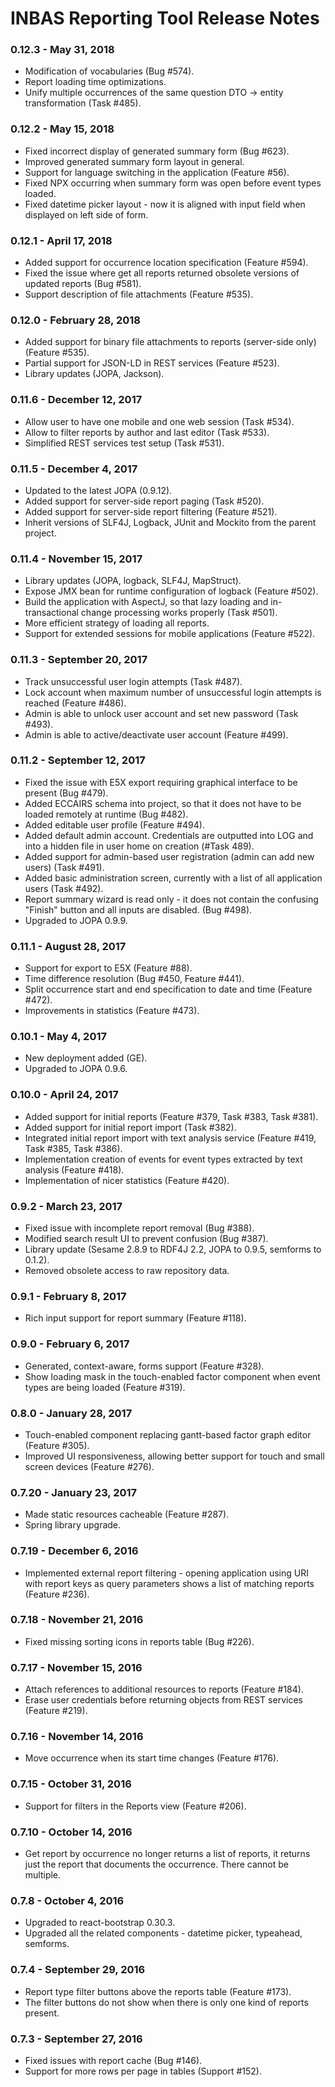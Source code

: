 # INBAS Reporting Tool Release Notes

### 0.12.3 - May 31, 2018
- Modification of vocabularies (Bug #574).
- Report loading time optimizations.
- Unify multiple occurrences of the same question DTO -> entity transformation (Task #485).

### 0.12.2 - May 15, 2018
- Fixed incorrect display of generated summary form (Bug #623).
- Improved generated summary form layout in general.
- Support for language switching in the application (Feature #56).
- Fixed NPX occurring when summary form was open before event types loaded.
- Fixed datetime picker layout - now it is aligned with input field when displayed on left side of form.

### 0.12.1 - April 17, 2018
- Added support for occurrence location specification (Feature #594).
- Fixed the issue where get all reports returned obsolete versions of updated reports (Bug #581).
- Support description of file attachments (Feature #535).

### 0.12.0 - February 28, 2018
- Added support for binary file attachments to reports (server-side only) (Feature #535).
- Partial support for JSON-LD in REST services (Feature #523).
- Library updates (JOPA, Jackson).

### 0.11.6 - December 12, 2017
- Allow user to have one mobile and one web session (Task #534).
- Allow to filter reports by author and last editor (Task #533).
- Simplified REST services test setup (Task #531).

### 0.11.5 - December 4, 2017
- Updated to the latest JOPA (0.9.12).
- Added support for server-side report paging (Task #520).
- Added support for server-side report filtering (Feature #521).
- Inherit versions of SLF4J, Logback, JUnit and Mockito from the parent project.

### 0.11.4 - November 15, 2017
- Library updates (JOPA, logback, SLF4J, MapStruct).
- Expose JMX bean for runtime configuration of logback (Feature #502).
- Build the application with AspectJ, so that lazy loading and in-transactional change processing works properly (Task #501).
- More efficient strategy of loading all reports.
- Support for extended sessions for mobile applications (Feature #522).

### 0.11.3 - September 20, 2017
- Track unsuccessful user login attempts (Task #487).
- Lock account when maximum number of unsuccessful login attempts is reached (Feature #486).
- Admin is able to unlock user account and set new password (Task #493).
- Admin is able to active/deactivate user account (Feature #499).

### 0.11.2 - September 12, 2017
- Fixed the issue with E5X export requiring graphical interface to be present (Bug #479).
- Added ECCAIRS schema into project, so that it does not have to be loaded remotely at runtime (Bug #482).
- Added editable user profile (Feature #494).
- Added default admin account. Credentials are outputted into LOG and into a hidden file in user home on creation (#Task 489).
- Added support for admin-based user registration (admin can add new users) (Task #491).
- Added basic administration screen, currently with a list of all application users (Task #492).
- Report summary wizard is read only - it does not contain the confusing "Finish" button and all inputs are disabled. (Bug #498).
- Upgraded to JOPA 0.9.9.

### 0.11.1 - August 28, 2017
- Support for export to E5X (Feature #88).
- Time difference resolution (Bug #450, Feature #441). 
- Split occurrence start and end specification to date and time (Feature #472).
- Improvements in statistics (Feature #473).

### 0.10.1 - May 4, 2017
- New deployment added (GE).
- Upgraded to JOPA 0.9.6.

### 0.10.0 - April 24, 2017
- Added support for initial reports (Feature #379, Task #383, Task #381).
- Added support for initial report import (Task #382).
- Integrated initial report import with text analysis service (Feature #419, Task #385, Task #386).
- Implementation creation of events for event types extracted by text analysis (Feature #418).
- Implementation of nicer statistics (Feature #420).

### 0.9.2 - March 23, 2017
- Fixed issue with incomplete report removal (Bug #388).
- Modified search result UI to prevent confusion (Bug #387).
- Library update (Sesame 2.8.9 to RDF4J 2.2, JOPA to 0.9.5, semforms to 0.1.2).
- Removed obsolete access to raw repository data.

### 0.9.1 - February 8, 2017
- Rich input support for report summary (Feature #118).

### 0.9.0 - February 6, 2017
- Generated, context-aware, forms support (Feature #328).
- Show loading mask in the touch-enabled factor component when event types are being loaded (Feature #319).

### 0.8.0 - January 28, 2017
- Touch-enabled component replacing gantt-based factor graph editor (Feature #305).
- Improved UI responsiveness, allowing better support for touch and small screen devices (Feature #276).

### 0.7.20 - January 23, 2017
- Made static resources cacheable (Feature #287).
- Spring library upgrade.

### 0.7.19 - December 6, 2016
- Implemented external report filtering - opening application using
URI with report keys as query parameters shows a list of matching reports (Feature #236).

### 0.7.18 - November 21, 2016
- Fixed missing sorting icons in reports table (Bug #226).

### 0.7.17 - November 15, 2016
- Attach references to additional resources to reports (Feature #184).
- Erase user credentials before returning objects from REST services (Feature #219).

### 0.7.16 - November 14, 2016
- Move occurrence when its start time changes (Feature #176).

### 0.7.15 - October 31, 2016
- Support for filters in the Reports view (Feature #206).

### 0.7.10 - October 14, 2016
- Get report by occurrence no longer returns a list of reports, it returns just the report that
documents the occurrence. There cannot be multiple.

### 0.7.8 - October 4, 2016
- Upgraded to react-bootstrap 0.30.3.
- Upgraded all the related components - datetime picker, typeahead, semforms.

### 0.7.4 - September 29, 2016
- Report type filter buttons above the reports table (Feature #173).
- The filter buttons do not show when there is only one kind of reports present.

### 0.7.3 - September 27, 2016
- Fixed issues with report cache (Bug #146).
- Support for more rows per page in tables (Support #152).
